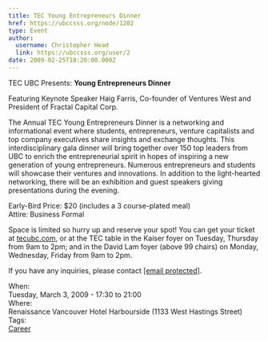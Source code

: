 ```yaml
---
title: TEC Young Entrepreneurs Dinner 
href: https://ubccsss.org/node/1202
type: Event
author:
  username: Christopher Head
  link: https://ubccsss.org/user/2
date: 2009-02-25T18:20:00.000Z
---
```


<div class="field field-name-body field-type-text-with-summary field-label-hidden"><div class="field-items"><div class="field-item even"><p>TEC UBC Presents: <b>Young Entrepreneurs Dinner</b></p>
<p>Featuring Keynote Speaker Haig Farris, Co-founder of Ventures West and President of Fractal Capital Corp.</p>
<p>The Annual TEC Young Entrepreneurs Dinner is a networking and informational event where students, entrepreneurs, venture capitalists and top company executives share insights and exchange thoughts. This interdisciplinary gala dinner will bring together over 150 top leaders from UBC to enrich the entrepreneurial spirit in hopes of inspiring a new generation of young entrepreneurs. Numerous entrepreneurs and students will showcase their ventures and innovations. In addition to the light-hearted networking, there will be an exhibition and guest speakers giving presentations during the evening.</p>
<p>Early-Bird Price: $20 (includes a 3 course-plated meal)<br>
Attire: Business Formal</p>
<p>Space is limited so hurry up and reserve your spot! You can get your ticket at <a href="http://tecubc.com/">tecubc.com</a>, or at the TEC table in the Kaiser foyer on Tuesday, Thursday from 9am to 2pm; and in the David Lam foyer (above 99 chairs) on Monday, Wednesday, Friday from 9am to 2pm.</p>
<p>If you have any inquiries, please contact <a href="/cdn-cgi/l/email-protection#3c55525a537c48595f495e5f125f5351"><span class="__cf_email__" data-cfemail="ddb4b3bbb29da9b8bea8bfbef3beb2b0">[email&#xA0;protected]</span></a>.</p>
</div></div></div><div class="field field-name-field-dates field-type-datetime field-label-above"><div class="field-label">When:&#xA0;</div><div class="field-items"><div class="field-item even"><span class="date-display-single">Tuesday, March 3, 2009 - <span class="date-display-range"><span class="date-display-start">17:30</span> to <span class="date-display-end">21:00</span></span></span></div></div></div><div class="field field-name-field-location field-type-text field-label-above"><div class="field-label">Where:&#xA0;</div><div class="field-items"><div class="field-item even">Renaissance Vancouver Hotel Harbourside (1133 West Hastings Street)</div></div></div>    <footer>
    <div class="field field-name-field-tags field-type-taxonomy-term-reference field-label-above"><div class="field-label">Tags:&#xA0;</div><div class="field-items"><div class="field-item even"><a href="/career">Career</a></div></div></div>      </footer>
